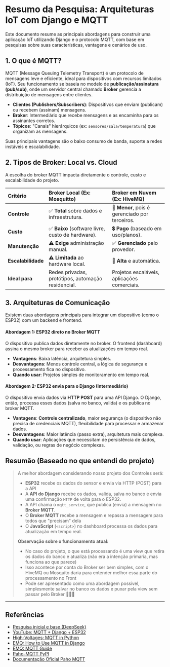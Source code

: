 # Resumo da Pesquisa: Arquiteturas IoT com Django e MQTT

Este documento resume as principais abordagens para construir uma aplicação IoT utilizando Django e o protocolo MQTT, com base em pesquisas sobre suas características, vantagens e cenários de uso.

## 1. O que é MQTT?

MQTT (Message Queuing Telemetry Transport) é um protocolo de mensagens leve e eficiente, ideal para dispositivos com recursos limitados (IoT). Seu funcionamento se baseia no modelo de **publicação/assinatura (pub/sub)**, onde um servidor central chamado **Broker** gerencia a distribuição de mensagens entre clientes.

*   **Clientes (Publishers/Subscribers)**: Dispositivos que enviam (publicam) ou recebem (assinam) mensagens.
*   **Broker**: Intermediário que recebe mensagens e as encaminha para os assinantes corretos.
*   **Tópicos**: "Canais" hierárquicos (ex: `sensores/sala/temperatura`) que organizam as mensagens.

Suas principais vantagens são o baixo consumo de banda, suporte a redes instáveis e escalabilidade.

## 2. Tipos de Broker: Local vs. Cloud

A escolha do broker MQTT impacta diretamente o controle, custo e escalabilidade do projeto.

| Critério | Broker Local (Ex: Mosquitto) | Broker em Nuvem (Ex: HiveMQ) |
| :--- | :--- | :--- |
| **Controle** | ✅ **Total** sobre dados e infraestrutura. | 🔄 **Menor**, pois é gerenciado por terceiros. |
| **Custo** | ✅ **Baixo** (software livre, custo de hardware). | 💲 **Pago** (baseado em uso/planos). |
| **Manutenção**| ⚠️ **Exige** administração manual. | ✅ **Gerenciado** pelo provedor. |
| **Escalabilidade**| ⚠️ **Limitada** ao hardware local. | 🚀 **Alta** e automática. |
| **Ideal para** | Redes privadas, protótipos, automação residencial. | Projetos escaláveis, aplicações comerciais. |

## 3. Arquiteturas de Comunicação

Existem duas abordagens principais para integrar um dispositivo (como o ESP32) com um backend e frontend.

#### **Abordagem 1: ESP32 direto no Broker MQTT**

O dispositivo publica dados diretamente no broker. O frontend (dashboard) assina o mesmo broker para receber as atualizações em tempo real.

*   **Vantagens**: Baixa latência, arquitetura simples.
*   **Desvantagens**: Menos controle central, a lógica de segurança e processamento fica no dispositivo.
*   **Quando usar**: Projetos simples de monitoramento em tempo real.

#### **Abordagem 2: ESP32 envia para o Django (Intermediário)**

O dispositivo envia dados via **HTTP POST** para uma API Django. O Django, então, processa esses dados (salva no banco, valida) e os publica no broker MQTT.

*   **Vantagens**: **Controle centralizado**, maior segurança (o dispositivo não precisa de credenciais MQTT), flexibilidade para processar e armazenar dados.
*   **Desvantagens**: Maior latência (passo extra), arquitetura mais complexa.
*   **Quando usar**: Aplicações que necessitam de persistência de dados, validação, ou regras de negócio complexas.

## Resumão (Baseado no que entendi do projeto)

> A melhor abordagem considerando nosso projeto dos Controles será:
>
> -   **ESP32** recebe os dados do sensor e envia via HTTP (POST) para a API
> -   A **API do Django** recebe os dados, valida, salva no banco e envia uma confirmação `HTTP` de volta para o ESP32.
> -   A API chama o `mqtt_service`, que publica (envia) a mensagem no **Broker MQTT**.
> -   O **Broker MQTT** recebe a mensagem e repassa a mensagem para todos que "precisam" dela
> -   O **JavaScript** (`<script>`) no dashboard processa os dados para atualização em tempo real.
>
> **Observação sobre o funcionamento atual:**
>
> *   No caso do projeto, o que está processando é uma view que retira os dados do banco e atualiza (não era a intenção primaria, mas funciona ao que parece)
> *   Isso acontece por conta do Broker ser bem simples, com o HiveMQ ou Mosquito daria para entender melhor essa parte do processamento no Front
> *   Pode ser apresentado como uma abordagem possivel, simplesmente salvar no banco os dados e puxar pela view sem passar pelo Broker 🤣🤣🤣

---

## Referências

*   [Pesquisa inicial e base (DeepSeek)](https://chat.deepseek.com/a/chat/s/6ccff112-ea10-47fe-a03a-6f72b1d0c88f)
*   [YouTube: MQTT + Django + ESP32](https://www.youtube.com/watch?v=IQBWMHMTTO8&t=43s)
*   [High-Voltages: MQTT in Python](https://highvoltages.co/iot-internet-of-things/mqtt/mqtt-in-python/)
*   [EMQ: How to Use MQTT in Django](https://www.emqx.com/en/blog/how-to-use-mqtt-in-django)
*   [EMQ: MQTT Guide](https://www.emqx.com/en/mqtt-guide)
*   [Paho-MQTT PyPI](https://pypi.org/project/paho-mqtt/)
*   [Documentação Oficial Paho MQTT](https://eclipse.dev/paho/files/paho.mqtt.python/html/index.html)